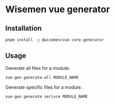 # Wisemen vue generator

## Installation

```bash
pnpm install -g @wisemen/vue-core-generator
```

## Usage

Generate all files for a module:
```bash
vue-gen generate-all MODULE_NAME
```

Generate specific files for a module:
```bash
vue-gen generate serivce MODULE_NAME
```
